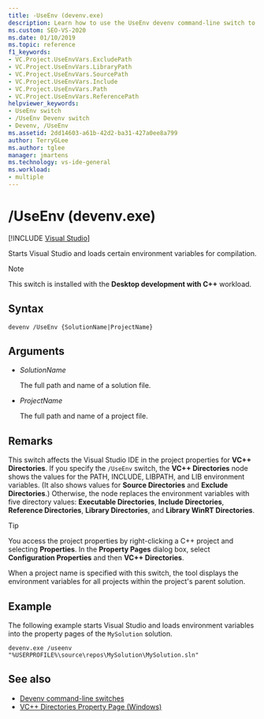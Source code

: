 ```yaml
---
title: -UseEnv (devenv.exe)
description: Learn how to use the UseEnv devenv command-line switch to start Visual Studio and load certain environment variables for compilation.
ms.custom: SEO-VS-2020
ms.date: 01/10/2019
ms.topic: reference
f1_keywords:
- VC.Project.UseEnvVars.ExcludePath
- VC.Project.UseEnvVars.LibraryPath
- VC.Project.UseEnvVars.SourcePath
- VC.Project.UseEnvVars.Include
- VC.Project.UseEnvVars.Path
- VC.Project.UseEnvVars.ReferencePath
helpviewer_keywords:
- UseEnv switch
- /UseEnv Devenv switch
- Devenv, /UseEnv
ms.assetid: 2dd14603-a61b-42d2-ba31-427a0ee8a799
author: TerryGLee
ms.author: tglee
manager: jmartens
ms.technology: vs-ide-general
ms.workload:
- multiple
---
```

# /UseEnv (devenv.exe)

 [!INCLUDE [Visual Studio](~/includes/applies-to-version/vs-windows-only.md)]

Starts Visual Studio and loads certain environment variables for compilation.

> [!NOTE]
> This switch is installed with the **Desktop development with C++** workload.

## Syntax

```shell
devenv /UseEnv {SolutionName|ProjectName}
```

## Arguments

- *SolutionName*

  The full path and name of a solution file.

- *ProjectName*

  The full path and name of a project file.

## Remarks

This switch affects the Visual Studio IDE in the project properties for **VC++ Directories**. If you specify the `/UseEnv` switch, the **VC++ Directories** node shows the values for the PATH, INCLUDE, LIBPATH, and LIB environment variables. (It also shows values for **Source Directories** and **Exclude Directories**.) Otherwise, the node replaces the environment variables with five directory values: **Executable Directories**, **Include Directories**, **Reference Directories**, **Library Directories**, and **Library WinRT Directories**.

> [!TIP]
> You access the project properties by right-clicking a C++ project and selecting **Properties**. In the **Property Pages** dialog box, select **Configuration Properties** and then **VC++ Directories**.

When a project name is specified with this switch, the tool displays the environment variables for all projects within the project's parent solution.

## Example

The following example starts Visual Studio and loads environment variables into the property pages of the `MySolution` solution.

```shell
devenv.exe /useenv "%USERPROFILE%\source\repos\MySolution\MySolution.sln"
```

## See also

- [Devenv command-line switches](../../ide/reference/devenv-command-line-switches.md)
- [VC++ Directories Property Page (Windows)](/cpp/build/reference/vcpp-directories-property-page)
